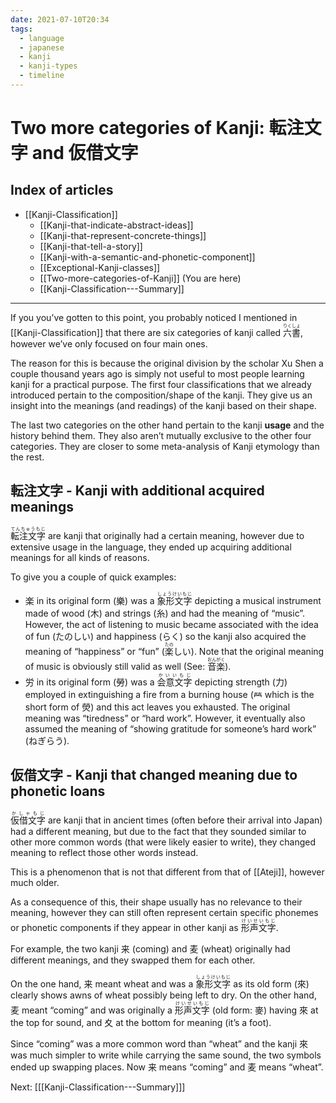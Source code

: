 ```yaml
---
date: 2021-07-10T20:34
tags:
  - language
  - japanese
  - kanji
  - kanji-types
  - timeline
---
```


# Two more categories of Kanji: 転注文字 and 仮借文字

## Index of articles

 * [[Kanji-Classification]]
   * [[Kanji-that-indicate-abstract-ideas]]
   * [[Kanji-that-represent-concrete-things]]
   * [[Kanji-that-tell-a-story]]
   * [[Kanji-with-a-semantic-and-phonetic-component]]
   * [[Exceptional-Kanji-classes]]
   * [[Two-more-categories-of-Kanji]] (You are here)
   * [[Kanji-Classification---Summary]]

---

If you you’ve gotten to this point, you probably noticed I mentioned in [[Kanji-Classification]]
that there are six categories of kanji called <ruby>六書<rt>りくしょ</rt></ruby>,
however we’ve only focused on four main ones.

The reason for this is because the original division by the scholar Xu Shen a
couple thousand years ago is simply not useful to most people learning kanji for
a practical purpose. The first four classifications that we already introduced
pertain to the composition/shape of the kanji. They give us an insight into the
meanings (and readings) of the kanji based on their shape.

The last two categories on the other hand pertain to the kanji **usage** and the
history behind them. They also aren’t mutually exclusive to the other four
categories. They are closer to some meta-analysis of Kanji etymology than
the rest.

## 転注文字 - Kanji with additional acquired meanings

<ruby>転注文字<rt>てんちゅうもじ</rt></ruby> are kanji that originally had a
certain meaning, however due to extensive usage in the language, they ended up
acquiring additional meanings for all kinds of reasons.

To give you a couple of quick examples:

 * 楽 in its original form (樂) was a <ruby>象形文字<rt>しょうけいもじ</rt></ruby>
   depicting a musical instrument made of wood (木) and strings (糸) and had the
   meaning of “music”. However, the act of listening to music became associated
   with the idea of fun (たのしい) and happiness (らく) so the kanji also
   acquired the meaning of “happiness” or “fun” (<ruby>楽<rt>たの</rt></ruby>しい).
   Note that the original meaning of music is obviously still valid as well
   (See: <ruby>音楽<rt>おんがく</rt></ruby>).
 * 労 in its original form (勞) was a <ruby>会意文字<rt>かいいもじ</rt></ruby>
   depicting strength (力) employed in extinguishing a fire from a burning house
   (𤇾 which is the short form of 熒) and this act leaves you exhausted. The
   original meaning was “tiredness” or “hard work”. However, it eventually also
   assumed the meaning of “showing gratitude for someone’s hard work” (ねぎらう).

## 仮借文字 - Kanji that changed meaning due to phonetic loans

<ruby>仮借文字<rt>かしゃもじ</rt></ruby> are kanji that in ancient times
(often before their arrival into Japan) had a different meaning, but due to the
fact that they sounded similar to other more common words (that were likely
easier to write), they changed meaning to reflect those other words instead.

This is a phenomenon that is not that different from that of [[Ateji]], however
much older.

As a consequence of this, their shape usually has no relevance to their meaning,
however they can still often represent certain specific phonemes or phonetic
components if they appear in other kanji as <ruby>形声文字<rt>けいせいもじ</rt></ruby>.

For example, the two kanji 来 (coming) and 麦 (wheat) originally had different
meanings, and they swapped them for each other.

On the one hand, 来 meant wheat and was a <ruby>象形文字<rt>しょうけいもじ</rt></ruby>
as its old form (來) clearly shows awns of wheat possibly being left to dry. On
the other hand, 麦 meant “coming” and was originally a <ruby>形声文字<rt>けいせいもじ</rt></ruby>
(old form: 麥) having 來 at the top for sound, and 夊 at the bottom for meaning
(it’s a foot).

Since “coming” was a more common word than “wheat” and the kanji 來 was much
simpler to write while carrying the same sound, the two symbols ended up
swapping places. Now 来 means “coming” and 麦 means “wheat”.

Next: [[[Kanji-Classification---Summary]]]
